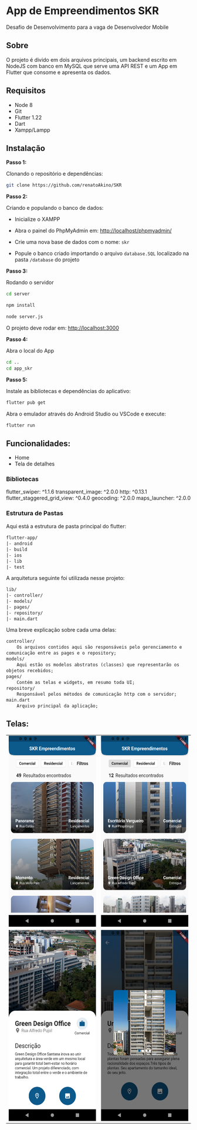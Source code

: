 # App de Empreendimentos SKR

Desafio de Desenvolvimento para a vaga de Desenvolvedor Mobile

## Sobre

O projeto é divido em dois arquivos principais, um backend escrito em NodeJS com banco em MySQL que serve uma API REST e um App em Flutter que consome e apresenta os dados.


## Requisitos 

* Node 8
* Git
* Flutter 1.22
* Dart
* Xampp/Lampp


## Instalação

**Passo 1:**

Clonando o repositório e dependências:

```bash
git clone https://github.com/renatoAkino/SKR
```

**Passo 2:**

Criando e populando o banco de dados:

* Inicialize o XAMPP

* Abra o painel do PhpMyAdmin em: [http://localhost/phpmyadmin/](http://localhost/phpmyadmin/) 

* Crie uma nova base de dados com o nome: ```skr```

* Popule o banco criado importando o arquivo ```database.SQL```  localizado na pasta ```/database``` do projeto

**Passo 3:**

Rodando o servidor

```bash
cd server
```

```bash
npm install
```

```bash
node server.js
```

O projeto deve rodar em: [http://localhost:3000](http://localhost:3000) 

**Passo 4:**

Abra o local do App

```bash
cd ..
cd app_skr
```

**Passo 5:**

Instale as bibliotecas e dependências do aplicativo: 

```bash
flutter pub get
```

Abra o emulador através do Android Studio ou VSCode e execute:

```bash
flutter run
```

## Funcionalidades:

* Home
* Tela de detalhes

### Bibliotecas

  flutter_swiper: ^1.1.6
  transparent_image: ^2.0.0
  http: ^0.13.1
  flutter_staggered_grid_view: ^0.4.0
  geocoding: ^2.0.0
  maps_launcher: ^2.0.0

### Estrutura de Pastas
Aqui está a estrutura de pasta principal do flutter:

```
flutter-app/
|- android
|- build
|- ios
|- lib
|- test
```

A arquitetura seguinte foi utilizada nesse projeto:

```
lib/
|- controller/
|- models/
|- pages/
|- repository/
|- main.dart
```

Uma breve explicação sobre cada uma delas:

```
controller/
    Os arquivos contidos aqui são responsáveis pelo gerenciamento e comunicação entre as pages e o repository; 
models/
    Aqui estão os modelos abstratos (classes) que representarão os objetos recebidos;
pages/
    Contém as telas e widgets, em resumo toda UI;
repository/
    Responsável pelos métodos de comunicação http com o servidor;
main.dart 
    Arquivo principal da aplicação;
```

## Telas:

<table>
  <tr>
    <td><img src="app_skr/assets/images/Screenshot_1.png" width=270 height=520></td>
    <td><img src="app_skr/assets/images/Screenshot_2.png" width=270 height=520></td>
  </tr>
  <tr>
    <td><img src="app_skr/assets/images/Screenshot_3.png" width=270 height=520></td>
    <td><img src="app_skr/assets/images/Screenshot_4.png" width=270 height=520></td>
  </tr>
 </table>
